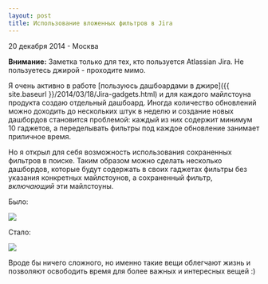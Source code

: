 ```yaml
---
layout: post
title: Использование вложенных фильтров в Jira
---
```


<p class="meta">20 декабря 2014 - Москва</p>

**Внимание:**
Заметка только для тех, кто пользуется Atlassian Jira.
Не пользуетесь джирой - проходите мимо.

Я очень активно в работе [пользуюсь дашбоардами в джире]({{ site.baseurl }}/2014/03/18/Jira-gadgets.html)
и для каждого майлстоуна продукта создаю отдельный дашбоард.
Иногда количество обновлений можно доходить до нескольких штук в неделю
и создание новых дашбордов становится проблемой: каждый из них содержит минимум 10 гаджетов,
а переделывать фильтры под каждое обновление занимает приличное время.

Но я открыл для себя возможность использования сохраненных фильтров в поиске.
Таким образом можно сделать несколько дашбордов, которые будут содержать в своих гаджетах
фильтры без указания конкретных майлстоунов, а сохраненный фильтр, _включающий_ эти майлстоуны.

Было:

<img src="{{ site.baseurl }}/images/jira_before.png">

Стало:

<img src="{{ site.baseurl }}/images/jira_after.png">

Вроде бы ничего сложного, но именно такие вещи облегчают жизнь
и позволяют освободить время для более важных и интересных вещей :)
<br>

